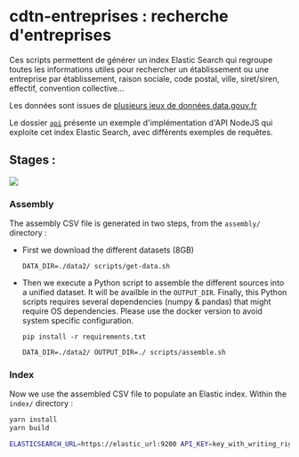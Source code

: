 # cdtn-entreprises : recherche d'entreprises

Ces scripts permettent de générer un index Elastic Search qui regroupe toutes les informations utiles pour rechercher un établissement ou une entreprise par établissement, raison sociale, code postal, ville, siret/siren, effectif, convention collective...

Les données sont issues de [plusieurs jeux de données data.gouv.fr](./assembly/scripts/get-data.sh)

Le dossier [`api`](./api) présente un exemple d'implémentation d'API NodeJS qui exploite cet index Elastic Search, avec différents exemples de requêtes.

## Stages :

[![](https://mermaid.ink/svg/eyJjb2RlIjoiZ3JhcGggTFJcblxuU3RvY2tVbml0ZUxlZ2FsZS5jc3YtLT5QeUFzc2VtYmx5wqBcbmdlb19zaXJldC5jc3YtLT5QeUFzc2VtYmx5wqBcbndlZXouY3N2LS0-UHlBc3NlbWJsecKgXG5QeUFzc2VtYmx5LS0-YXNzZW1ibHkuY3N2LS0-aW5kZXgtLT5FbGFzdGljU2VhcmNoIiwibWVybWFpZCI6e30sInVwZGF0ZUVkaXRvciI6ZmFsc2V9)](https://mermaid-js.github.io/mermaid-live-editor/#/edit/eyJjb2RlIjoiZ3JhcGggTFJcblxuU3RvY2tVbml0ZUxlZ2FsZS5jc3YtLT5QeUFzc2VtYmx5wqBcbmdlb19zaXJldC5jc3YtLT5QeUFzc2VtYmx5wqBcbndlZXouY3N2LS0-UHlBc3NlbWJsecKgXG5QeUFzc2VtYmx5LS0-YXNzZW1ibHkuY3N2LS0-aW5kZXgtLT5FbGFzdGljU2VhcmNoIiwibWVybWFpZCI6e30sInVwZGF0ZUVkaXRvciI6ZmFsc2V9)

### Assembly

The assembly CSV file is generated in two steps, from the `assembly/` directory :

- First we download the different datasets (8GB)

  `DATA_DIR=./data2/ scripts/get-data.sh`

- Then we execute a Python script to assemble the different sources into a unified dataset. It will be availble in the `OUTPUT_DIR`.
  Finally, this Python scripts requires several dependencies (numpy & pandas) that might require OS dependencies. Please use the docker version to avoid system specific configuration.

  `pip install -r requirements.txt`

  `DATA_DIR=./data2/ OUTPUT_DIR=./ scripts/assemble.sh`

### Index

Now we use the assembled CSV file to populate an Elastic index. Within the `index/` directory :

```sh
yarn install
yarn build

ELASTICSEARCH_URL=https://elastic_url:9200 API_KEY=key_with_writing_rights ASSEMBLY_FILE=/path_to/assembly.csv node dist/index.js
```
